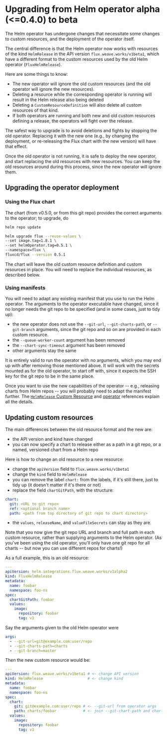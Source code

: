 # Upgrading from Helm operator alpha (<=0.4.0) to beta

The Helm operator has undergone changes that necessitate some changes
to custom resources, and the deployment of the operator itself.

The central difference is that the Helm operator now works with
resources of the kind `HelmRelease` in the API version
`flux.weave.works/v1beta1`, which have a different format to the
custom resources used by the old Helm operator (`FluxHelmRelease`).

Here are some things to know:

- The new operator will ignore the old custom resources (and the old
  operator will ignore the new resources).
- Deleting a resource while the corresponding operator is running
  will result in the Helm release also being deleted
- Deleting a `CustomResourceDefinition` will also delete all
  custom resources of that kind.
- If both operators are running and both new and old custom resources
  defining a release, the operators will fight over the release.

The safest way to upgrade is to avoid deletions and fights by stopping
the old operator. Replacing it with the new one (e.g., by changing the
deployment, or re-releasing the Flux chart with the new version) will
have that effect.

Once the old operator is not running, it is safe to deploy the new
operator, and start replacing the old resources with new
resources. You can keep the old resources around during this process,
since the new operator will ignore them.

## Upgrading the operator deployment

### Using the Flux chart

The chart (from v0.5.0, or from this git repo) provides the
correct arguments to the operator; to upgrade, do

```sh
helm repo update

helm upgrade flux --reuse-values \
--set image.tag=1.8.1 \
--set helmOperator.tag=0.5.1 \
--namespace=flux \
fluxcd/flux --version 0.5.1
```

The chart will leave the old custom resource definition and custom
resources in place. You will need to replace the individual resources,
as described below.

### Using manifests

You will need to adapt any existing manifest that you use to run the
Helm operator. The arguments to the operator executable have changed,
since it no longer needs the git repo to be specified (and in some
cases, just to tidy up):

- the new operator does not use the `--git-url`, `--git-charts-path`,
  or `--git-branch` arguments, since the git repo and so on are
  provided in each custom resource.
- the `--queue-worker-count` argument has been removed
- the `--chart-sync-timeout` argument has been removed
- other arguments stay the same

It is entirely valid to run the operator with no arguments, which you
may end up with after removing those mentioned above. It will work
with the secrets mounted as for the old operator, to start off with,
since it expects the SSH key for the git repo to be in the same place.

Once you want to use the new capabilities of the operator -- e.g.,
releasing charts from Helm repos -- you will probably need to adapt
the manifest further. The [`HelmRelease` Custom Resource](./../references/helmrelease-custom-resource.md)
and [operator](./../references/operator.md) references explain all
the details.

## Updating custom resources

The main differences between the old resource format and the new are:

- the API version and kind have changed
- you can now specify a chart to release either as a path in a git
  repo, or a named, versioned chart from a Helm repo

Here is how to change an old resource to a new resource:

- change the `apiVersion` field to `flux.weave.works/v1beta1`
- change the `kind` field to `HelmRelease`
- you can remove the label `chart:` from the labels, if it's still
  there, just to tidy up (it doesn't matter if it's there or not)
- replace the field `chartGitPath`, with the structure:

```yaml
chart:
  git: <URL to git repo>
  ref: <optional branch name>
  path: <path from top directory of git repo to chart directory>
```

- the `values`, `releaseName`, and `valueFileSecrets` can stay as
  they are.

Note that you now give the git repo URL and branch and full path in
each custom resource, rather than supplying arguments to the Helm
operator. (As you've been using the old operator, you'll only have one
git repo for all charts -- but now you can use different repos for
charts!)

As a full example, this is an old resource:

```yaml
---
apiVersion: helm.integrations.flux.weave.works/v1alpha2
kind: FluxHelmRelease
metadata:
  name: foobar
  namespace: foo-ns
spec:
  chartGitPath: foobar
  values:
    image:
      repository: foobar
      tag: v1
```

Say the arguments given to the old Helm operator were

```yaml
args:
  - --git-url=git@example.com:user/repo
  - --git-charts-path=charts
  - --git-branch=master
```

Then the new custom resource would be:

```yaml
---
apiVersion: flux.weave.works/v1beta1 # <- change API version
kind: HelmRelease                    # <- change kind
metadata:
  name: foobar
  namespace: foo-ns
spec:
  chart:
    git: git@example.com:user/repo # <- --git-url from operator args
    path: charts/foobar            # <- join --git-chart-path and chartGitPath
  values:
    image:
      repository: foobar
      tag: v1
```
